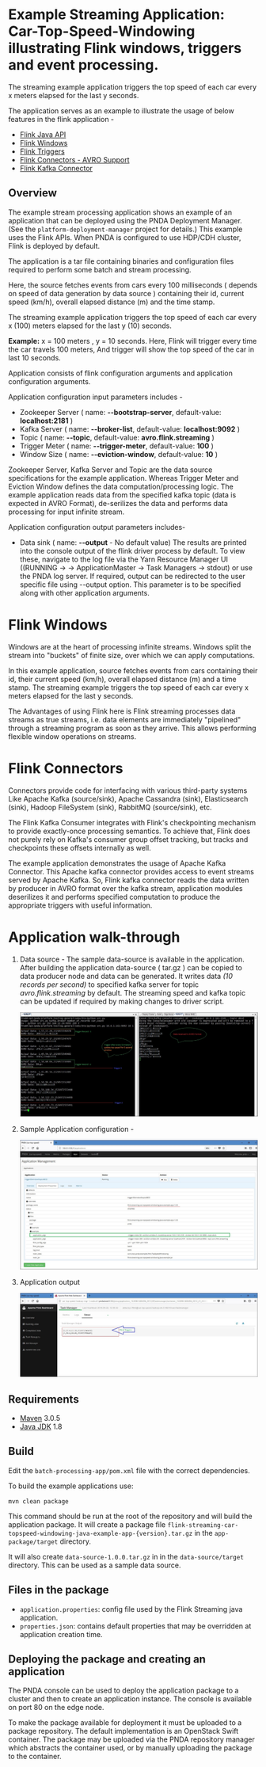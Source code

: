 # Example Streaming Application: Car-Top-Speed-Windowing illustrating Flink windows, triggers and event processing.

The streaming example application triggers the top speed of each car every x meters elapsed for the last y seconds.

The application serves as an example to illustrate the usage of below features in the flink application -
* [Flink Java API](https://ci.apache.org/projects/flink/flink-docs-release-1.4/dev/java8.html)
* [Flink Windows](https://ci.apache.org/projects/flink/flink-docs-release-1.4/dev/stream/operators/windows.html)
* [Flink Triggers](https://ci.apache.org/projects/flink/flink-docs-release-1.4/dev/stream/operators/windows.html#triggers)
* [Flink Connectors - AVRO Support](https://ci.apache.org/projects/flink/flink-docs-release-1.4/dev/batch/connectors.html)
* [Flink Kafka Connector](https://ci.apache.org/projects/flink/flink-docs-release-1.4/dev/connectors/kafka.html)


## Overview

The example stream processing application shows an example of an application that can be deployed using the PNDA Deployment Manager. (See the `platform-deployment-manager` project for details.)
This example uses the Flink APIs. When PNDA is configured to use HDP/CDH cluster, Flink is deployed by default.

The application is a tar file containing binaries and configuration files required to perform some batch and stream processing.

Here, the source fetches events from cars every 100 milliseconds ( depends on speed of data generation by data source ) containing their id, current speed (km/h), overall elapsed distance (m) and the time stamp. 

The streaming example application triggers the top speed of each car every x (100) meters elapsed for the last y (10) seconds.

**Example:** x = 100 meters , y = 10 seconds.
Here, Flink will trigger every time the car travels 100 meters, And trigger will show the top speed of the car in last 10 seconds. 

Application consists of flink configuration arguments and application configuration arguments. 

Application configuration input parameters includes - 
- Zookeeper Server ( name: **--bootstrap-server**, default-value: **localhost:2181** )
- Kafka Server ( name: **--broker-list**, default-value: **localhost:9092** )
- Topic ( name: **--topic**, default-value: **avro.flink.streaming** ) 
- Trigger Meter ( name: **--trigger-meter**, default-value: **100** ) 
- Window Size ( name: **--eviction-window**, default-value: **10** )

Zookeeper Server, Kafka Server and Topic are the data source specifications for the example application. Whereas Trigger Meter and Eviction Window defines the data computation/processing logic. 
The example application reads data from the specified kafka topic (data is expected in AVRO Format), de-serilizes the data and performs data processing for input infinite stream. 

Application configuration output parameters includes- 
- Data sink ( name: **--output** - No default value)
The results are printed into the console output of the flink driver process by default. To view these, navigate to the log file via the Yarn Resource Manager UI ((RUNNING -> -> ApplicationMaster -> Task Managers -> stdout) or use the PNDA log server. 
If required, output can be redirected to the user specific file using --output option. This parameter is to be specified along with other application arguments.

# Flink Windows

Windows are at the heart of processing infinite streams. Windows split the stream into "buckets" of finite size, over which we can apply computations.

In this example application, source fetches events from cars containing their id, their current speed (km/h), overall elapsed distance (m) and a time stamp. 
The streaming example triggers the top speed of each car every x meters elapsed for the last y seconds.

The Advantages of using Flink here is Flink streaming processes data streams as true streams, i.e. data elements are immediately "pipelined" through a streaming program as soon as they arrive. This allows performing flexible window operations on streams.

# Flink Connectors

Connectors provide code for interfacing with various third-party systems Like Apache Kafka (source/sink), Apache Cassandra (sink), Elasticsearch (sink), Hadoop FileSystem (sink), RabbitMQ (source/sink), etc.

The Flink Kafka Consumer integrates with Flink's checkpointing mechanism to provide exactly-once processing semantics. To achieve that, Flink does not purely rely on Kafka's consumer group offset tracking, but tracks and checkpoints these offsets internally as well.

The example application demonstrates the usage of Apache Kafka Connector. This Apache kafka connector provides access to event streams served by Apache Kafka. So, Flink kafka connector reads the data written by producer in AVRO format over the kafka stream, application modules deserilizes it and performs specified computation to produce the appropriate triggers with useful information.

# Application walk-through
 
1. Data source - The sample data-source is available in the application. After building the application data-source ( tar.gz ) can be copied to data producer node and data can be generated.
   It writes data _(10 records per second)_ to specified kafka server for topic _avro.flink.streaming_ by default. The streaming speed and kafka topic can be updated if required by making changes to driver script.

   ![Data Source](images/data-source.JPG)

2. Sample Application configuration -

   ![App Configuration](images/config-app.JPG)

3. Application output  
 
   ![Triggers](images/triggers.JPG)

## Requirements

* [Maven](https://maven.apache.org/docs/3.0.5/release-notes.html) 3.0.5
* [Java JDK](https://docs.oracle.com/javase/8/docs/technotes/guides/install/install_overview.html) 1.8

## Build
Edit the `batch-processing-app/pom.xml` file with the correct dependencies.

To build the example applications use:

````
mvn clean package
````

This command should be run at the root of the repository and will build the application package. It will create a package file `flink-streaming-car-topspeed-windowing-java-example-app-{version}.tar.gz` in the `app-package/target` directory.

It will also create `data-source-1.0.0.tar.gz` in in the `data-source/target` directory. This can be used as a sample data source.

## Files in the package

- `application.properties`: config file used by the Flink Streaming java application.
- `properties.json`: contains default properties that may be overridden at application creation time.

## Deploying the package and creating an application

The PNDA console can be used to deploy the application package to a cluster and then to create an application instance. The console is available on port 80 on the edge node.

To make the package available for deployment it must be uploaded to a package repository. The default implementation is an OpenStack Swift container. The package may be uploaded via the PNDA repository manager which abstracts the container used, or by manually uploading the package to the container.
